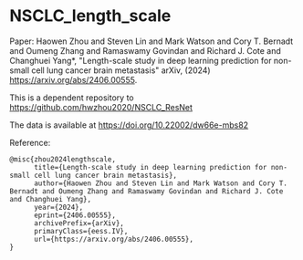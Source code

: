 # NSCLC_length_scale

Paper: Haowen Zhou and Steven Lin and Mark Watson and Cory T. Bernadt and Oumeng Zhang and Ramaswamy Govindan and Richard J. Cote and Changhuei Yang*, "Length-scale study in deep learning prediction for non-small cell lung cancer brain metastasis" arXiv, (2024) https://arxiv.org/abs/2406.00555.

This is a dependent repository to https://github.com/hwzhou2020/NSCLC_ResNet

The data is available at https://doi.org/10.22002/dw66e-mbs82


Reference:
```
@misc{zhou2024lengthscale,
      title={Length-scale study in deep learning prediction for non-small cell lung cancer brain metastasis}, 
      author={Haowen Zhou and Steven Lin and Mark Watson and Cory T. Bernadt and Oumeng Zhang and Ramaswamy Govindan and Richard J. Cote and Changhuei Yang},
      year={2024},
      eprint={2406.00555},
      archivePrefix={arXiv},
      primaryClass={eess.IV},
      url={https://arxiv.org/abs/2406.00555}, 
}
```